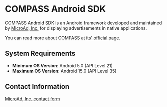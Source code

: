 # COMPASS Android SDK
COMPASS Android SDK is an Android framework developed and maintained by [MicroAd, Inc.](https://www.microad.co.jp/) for displaying advertisements in native applications.

You can read more about COMPASS at [its' official page](https://www.microad.co.jp/services/adplatform/microad-compass/).

## System Requirements
- **Minimum OS Version**: Android 5.0 (API Level 21)
- **Maximum OS Version**: Android 15.0 (API Level 35)

## Contact Information
[MicroAd, Inc. contact form](https://www.microad.co.jp/contact/)